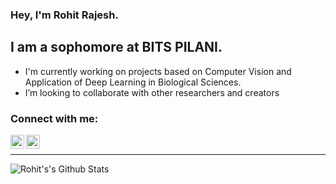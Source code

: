 ### Hey, I'm Rohit Rajesh.

## I am a sophomore at BITS PILANI.
- I'm currently working on projects based on Computer Vision and Application of Deep Learning in Biological Sciences.    
- I’m looking to collaborate with other researchers and creators

### Connect with me:

[<img align="left" alt="12RohitRajesh | Twitter" width="22px" src="https://cdn.jsdelivr.net/npm/simple-icons@v3/icons/twitter.svg" />][twitter]
[<img align="left" alt="rohit-rajesh-179769191 | LinkedIn" width="22px" src="https://cdn.jsdelivr.net/npm/simple-icons@v3/icons/linkedin.svg" />][linkedin]

<br />

---

<img align="left" alt="Rohit's's Github Stats" src="https://github-readme-stats.vercel.app/api?username=04RR&show_icons=true&hide_border=true" />

[twitter]: https://twitter.com/12RohitRajesh
[linkedin]: https://www.linkedin.com/in/rohit-rajesh-179769191/
